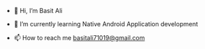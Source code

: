 - 👋 Hi, I’m Basit Ali 

- 🌱 I’m currently learning Native Android Application development 

- 📫 How to reach me basitali71019@gmail.com

<!---
basitali1509/basitali1509 is a ✨ special ✨ repository because its `README.md` (this file) appears on your GitHub profile.
You can click the Preview link to take a look at your changes.
--->
